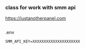 ### class for work with smm api
https://justanotherpanel.com
```

```
.env
```
SMM_API_KEY=XXXXXXXXXXXXXXXXXXXXX
```
